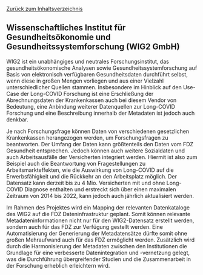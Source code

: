 [Zurück zum Inhaltsverzeichnis](https://healthdcat-ap-de.github.io/healthdcat-ap.de/report_stage_1.html)
## Wissenschaftliches Institut für Gesundheitsökonomie und Gesundheitssystemforschung (WIG2 GmbH)
WIG2 ist ein unabhängiges und neutrales Forschungsinstitut, das gesundheitsökonomische Analysen sowie Gesundheitssystemforschung auf Basis von elektronisch verfügbaren Gesundheitsdaten durchführt   selbst, wenn diese in großen Mengen vorliegen und aus einer Vielzahl unterschiedlicher Quellen stammen.
Insbesondere im Hinblick auf den Use-Case der Long-COVID Forschung ist eine Erschließung der Abrechnungsdaten der Krankenkassen auch bei diesem Vendor von Bedeutung, eine Anbindung weiterer Datenquellen zur Long-COVID Forschung und eine Beschreibung innerhalb der Metadaten ist jedoch auch denkbar.

Je nach Forschungsfrage können Daten von verschiedenen gesetzlichen Krankenkassen herangezogen werden, um Forschungsfragen zu beantworten. Der Umfang der Daten kann größtenteils den Daten vom FDZ Gesundheit entsprechen. Jedoch können auch weitere Sozialdaten und auch Arbeitsausfälle der Versicherten integriert werden. Hiermit ist also zum Beispiel auch die Beantwortung von Fragestellungen zu Arbeitsmarkteffekten, wie die Auswirkung von Long-COVID auf die Erwerbsfähigkeit und die Rückkehr an den Arbeitsplatz möglich. Der Datensatz kann derzeit bis zu 4 Mio. Versicherten mit und ohne Long-COVID Diagnose enthalten und erstreckt sich über einen maximalen Zeitraum von 2014 bis 2022, kann jedoch auch jährlich aktualisiert werden.

Im Rahmen des Projektes wird ein Mapping der relevanten Datenkataloge des WIG2 auf die FDZ Dateninfrastruktur geplant. Somit können relevante Metadateninformationen nicht nur für den WIG2-Datensatz erstellt werden, sondern auch für das FDZ zur Verfügung gestellt werden. Eine Automatisierung der Generierung der Metadatensätze dürfte somit ohne großen Mehraufwand auch für das FDZ ermöglicht werden. Zusätzlich wird durch die Harmonisierung der Metadaten zwischen den Institutionen die Grundlage für eine verbesserte Datenintegration und -vernetzung gelegt, was die Durchführung übergreifender Studien und die Zusammenarbeit in der Forschung erheblich erleichtern wird.
